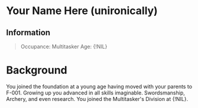 # Your Name Here (unironically)

## Information

> Occupance: Multitasker
> Age: {!NIL}

# Background

You joined the foundation at a young age having moved with your parents to F-001. Growing up you advanced in all skills imaginable. Swordsmanship, Archery, and even research. You joined the Multitasker's Division at {!NIL}. 
